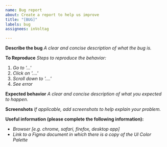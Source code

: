 ```yaml
---
name: Bug report
about: Create a report to help us improve
title: "[BUG]"
labels: bug
assignees: inVoltag

---
```


**Describe the bug**
_A clear and concise description of what the bug is._

**To Reproduce**
_Steps to reproduce the behavior:_
1. _Go to '...'_
2. _Click on '....'_
3. _Scroll down to '....'_
4. _See error_

**Expected behavior**
_A clear and concise description of what you expected to happen._

**Screenshots**
_If applicable, add screenshots to help explain your problem._

**Useful information (please complete the following information):**
 - _Browser [e.g. chrome, safari, firefox, desktop app]_
 - _Link to a Figma document in which there is a copy of the UI Color Palette_
